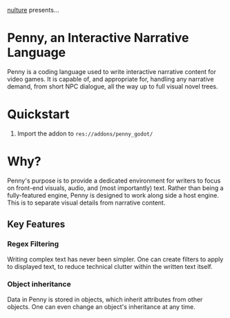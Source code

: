 [nulture](https://nulture.carrd.co) presents...
# Penny, an Interactive Narrative Language

Penny is a coding language used to write interactive narrative content for video games. It is capable of, and appropriate for, handling any narrative demand, from short NPC dialogue, all the way up to full visual novel trees.

# Quickstart

1. Import the addon to `res://addons/penny_godot/`

# Why?

Penny's purpose is to provide a dedicated environment for writers to focus on front-end visuals, audio, and (most importantly) text. Rather than being a fully-featured engine, Penny is designed to work along side a host engine. This is to separate visual details from narrative content.

## Key Features

### Regex Filtering

Writing complex text has never been simpler. One can create filters to apply to displayed text, to reduce technical clutter within the written text itself.

### Object inheritance

Data in Penny is stored in objects, which inherit attributes from other objects. One can even change an object's inheritance at any time.
